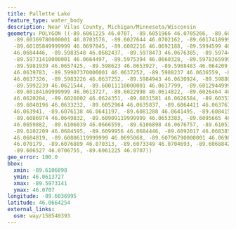 ```yaml
---
title: Pallette Lake
feature_type: water_body
description: Near Vilas County, Michigan/Minnesota/Wisconsin
geometry: POLYGON ((-89.6061225 46.0707, -89.6051966 46.0705266, -89.6046097 46.0705437,
  -89.60369780000001 46.0703576, -89.6027644 46.0702162, -89.60174189999999 46.0699683,
  -89.60105849999999 46.0697845, -89.6002216 46.0692188, -89.5994599 46.0687796, -89.5987196
  46.0684446, -89.5983548 46.0682437, -89.5978473 46.0676385, -89.5974429 46.0668666,
  -89.59731410000001 46.0664497, -89.5975394 46.0660328, -89.59783659999999 46.0659711,
  -89.5981939 46.0657425, -89.598623 46.0653927, -89.5988483 46.064209, -89.59900930000001
  46.0639783, -89.59907370000001 46.0637252, -89.5988237 46.0636559, -89.59846210000001
  46.0637326, -89.5983226 46.0637252, -89.5984943 46.0630924, -89.5988054 46.0625043,
  -89.5992239 46.0621544, -89.60011110000001 46.0617799, -89.60129449999999 46.0613802,
  -89.60184169999999 46.0613727, -89.6022998 46.0614822, -89.6026464 46.0617301, -89.6028609
  46.0620204, -89.6026002 46.0624351, -89.6031581 46.0626584, -89.60353360000001 46.0630604,
  -89.6040196 46.0633232, -89.6052964 46.0635837, -89.6064411 46.0637676, -89.60712030000001
  46.063941, -89.6076138 46.0641197, -89.6081288 46.0641495, -89.6084152 46.0644599,
  -89.6086974 46.0649832, -89.60909119999999 46.0653383, -89.6095665 46.0656755, -89.6102102
  46.0659882, -89.6106039 46.0666559, -89.6106898 46.0676757, -89.61053200000001 46.0680427,
  -89.6102209 46.0684595, -89.6099956 46.0684446, -89.6092017 46.0683851, -89.6088905
  46.0684819, -89.60806119999999 46.0695068, -89.60796790000001 46.0698217, -89.6079142
  46.070179, -89.6076889 46.070313, -89.6073349 46.0704693, -89.6068842 46.0705363,
  -89.606527 46.0706755, -89.6061225 46.0707))
geo_error: 100.0
bbox:
  xmin: -89.6106898
  ymin: 46.0613727
  xmax: -89.5973141
  ymax: 46.0707
longitude: -89.6036995
latitude: 46.0664254
external_links:
  osm: way/158540393
---
```

